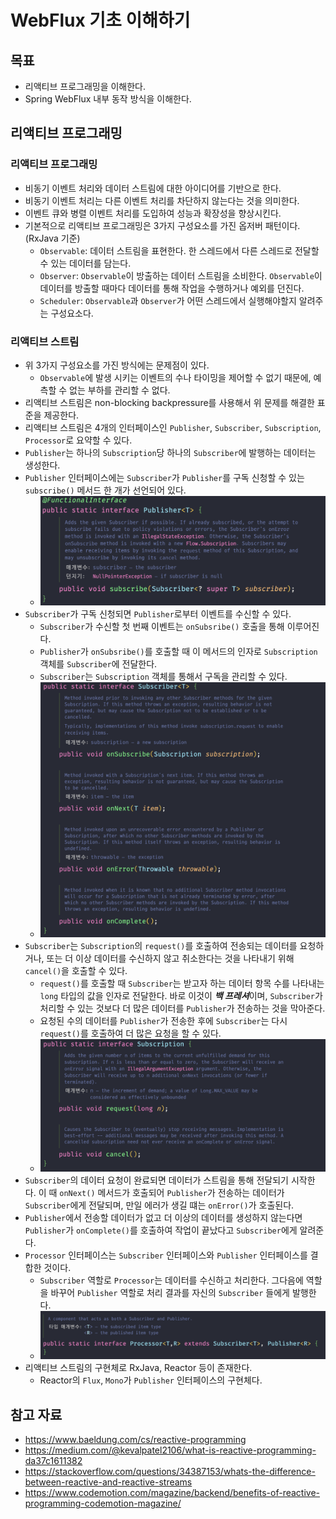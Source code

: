 # WebFlux 기초 이해하기

## 목표

- 리액티브 프로그래밍을 이해한다.
- Spring WebFlux 내부 동작 방식을 이해한다.

## 리액티브 프로그래밍

### 리액티브 프로그래밍

- 비동기 이벤트 처리와 데이터 스트림에 대한 아이디어를 기반으로 한다.
- 비동기 이벤트 처리는 다른 이벤트 처리를 차단하지 않는다는 것을 의미한다.
- 이벤트 큐와 병렬 이벤트 처리를 도입하여 성능과 확장성을 향상시킨다.
- 기본적으로 리액티브 프로그래밍은 3가지 구성요소를 가진 옵저버 패턴이다.(RxJava 기준)
	- `Observable`: 데이터 스트림을 표현한다. 한 스레드에서 다른 스레드로 전달할 수 있는 데이터를 담는다.
	- `Observer`: `Observable`이 방출하는 데이터 스트림을 소비한다. `Observable`이 데이터를 방출할 때마다 데이터를 통해 작업을 수행하거나 예외를 던진다.
	- `Scheduler`: `Observable`과 `Observer`가 어떤 스레드에서 실행해야할지 알려주는 구성요소다.

### 리액티브 스트림

- 위 3가지 구성요소를 가진 방식에는 문제점이 있다.
	- `Observable`에 발생 시키는 이벤트의 수나 타이밍을 제어할 수 없기 때문에, 예측할 수 없는 부하를 관리할 수 없다.
- 리액티브 스트림은 non-blocking backpressure를 사용해서 위 문제를 해결한 표준을 제공한다.
- 리액티브 스트림은 4개의 인터페이스인 `Publisher`, `Subscriber`, `Subscription`, `Processor`로 요약할 수 있다.
- `Publisher`는 하나의 `Subscription`당 하나의 `Subscriber`에 발행하는 데이터는 생성한다.
- `Publisher` 인터페이스에는 `Subscriber`가 `Publisher`를 구독 신청할 수 있는 `subscribe()` 메서드 한 개가 선언되어 있다.
	- ![](assets/Pasted%20image%2020230730181819.png)
- `Subscriber`가 구독 신청되면 `Publisher`로부터 이벤트를 수신할 수 있다.
	- `Subscriber`가 수신할 첫 번째 이벤트는 `onSubsribe()` 호출을 통해 이루어진다.
	- `Publisher`가 `onSubsribe()`를 호출할 때 이 메서드의 인자로 `Subscription` 객체를 `Subscriber`에 전달한다.
	- `Subscriber`는 `Subscription` 객체를 통해서 구독을 관리할 수 있다.
	- ![](assets/Pasted%20image%2020230730182113.png)
- `Subscriber`는 `Subscription`의 `request()`를 호출하여 전송되는 데이터를 요청하거나, 또는 더 이상 데이터를 수신하지 않고 취소한다는 것을 나타내기 위해 `cancel()`을 호출할 수 있다.
	- `request()`를 호출할 때 `Subscriber`는 받고자 하는 데이터 항목 수를 나타내는 `long` 타입의 값을 인자로 전달한다. 바로 이것이 ***백 프레셔***이며, `Subscriber`가 처리할 수 있는 것보다 더 많은 데이터를 `Publisher`가 전송하는 것을 막아준다.
	- 요청된 수의 데이터를 `Publisher`가 전송한 후에 `Subscriber`는 다시 `request()`를 호출하여 더 많은 요청을 할 수 있다.
	- ![](assets/Pasted%20image%2020230730182525.png)
- `Subscriber`의 데이터 요청이 완료되면 데이터가 스트림을 통해 전달되기 시작한다. 이 때 `onNext()` 메서드가 호출되어 `Publisher`가 전송하는 데이터가 `Subscriber`에게 전달되며, 만일 에러가 생길 떄는 `onError()`가 호출된다.
- `Publisher`에서 전송할 데이터가 없고 더 이상의 데이터를 생성하지 않는다면 `Publisher`가 `onComplete()`를 호출하여 작업이 끝났다고 `Subscriber`에게 알려준다.
- `Processor` 인터페이스는 `Subscriber` 인터페이스와 `Publisher` 인터페이스를 결합한 것이다.
	- `Subscriber` 역할로 `Processor`는 데이터를 수신하고 처리한다. 그다음에 역할을 바꾸어 `Publisher` 역할로 처리 결과를 자신의 `Subscriber` 들에게 발행한다.
	- ![](assets/Pasted%20image%2020230730183119.png)
- 리액티브 스트림의 구현체로 RxJava, Reactor 등이 존재한다.
	- Reactor의 `Flux`, `Mono`가 `Publisher` 인터페이스의 구현체다.

## 참고 자료

- https://www.baeldung.com/cs/reactive-programming
- https://medium.com/@kevalpatel2106/what-is-reactive-programming-da37c1611382
- https://stackoverflow.com/questions/34387153/whats-the-difference-between-reactive-and-reactive-streams
- https://www.codemotion.com/magazine/backend/benefits-of-reactive-programming-codemotion-magazine/